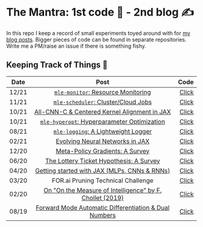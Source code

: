 # The Mantra: 1st code 🤖 - 2nd blog ✍️

In this repo I keep a record of small experiments toyed around with for [my blog posts](https://roberttlange.github.io/year-archive/). Bigger pieces of code can be found in separate repositories. Write me a PM/raise an issue if there is something fishy.

## Keeping Track of Things 📨

| Date  | Post  | Code  |
| ------ |:-------------:| -----:|
| 12/21 | [`mle-monitor`: Resource Monitoring ](https://roberttlange.github.io/posts/2021/12/mle-monitor/) | [Click](12_mle_monitor/) |
| 11/21 | [`mle-scheduler`: Cluster/Cloud Jobs ](https://roberttlange.github.io/posts/2021/11/mle-scheduler/) | [Click](11_mle_scheduler/) |
| 10/21 | [All-CNN-C & Centered Kernel Alignment in JAX](https://roberttlange.github.io/posts/2021/10/all-cnn-c-cka/) | [Click](10_all_cnn_cka/) |
| 10/21 | [`mle-hyperopt`: Hyperparameter Optimization ](https://roberttlange.github.io/posts/2021/10/mle-hyperopt/) | [Click](09_mle_hyperopt/) |
| 08/21 | [`mle-logging`: A Lightweight Logger ](https://roberttlange.github.io/posts/2021/08/mle-logging/) | [Click](08_mle_logging/) |
| 02/21 | [Evolving Neural Networks in JAX](https://roberttlange.github.io/posts/2021/02/cma-es-jax/) | [Click](07_neuroevolution/) |
| 12/20 | [Meta-Policy Gradients: A Survey](https://roberttlange.github.io/posts/2020/12/meta-policy-gradients/) | [Click](06_meta_policy_gradients/) |
| 06/20 | [The Lottery Ticket Hypothesis: A Survey](https://roberttlange.github.io/posts/2020/06/lottery-ticket-hypothesis/) | [Click](05_lottery_tickets/) |
| 04/20 | [Getting started with JAX (MLPs, CNNs & RNNs)](https://roberttlange.github.io/posts/2020/03/blog-post-10/) | [Click](04_jax_intro/) |
| 03/20 | FOR.ai Pruning Technical Challenge | [Click](03_pruning/) |
| 02/20 | [On "On the Measure of Intelligence" by F. Chollet (2019)](https://roberttlange.github.io/posts/2020/02/on-the-measure-of-intelligence/) | [Click](02_arc/) |
| 08/19 | [Forward Mode Automatic Differentiation & Dual Numbers](https://roberttlange.github.io/posts/2019/08/blog-post-7/) | [Click](01_dual_number_ad/) |
